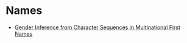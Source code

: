 # Names

* [Gender Inference from Character Sequences in Multinational First Names](https://towardsdatascience.com/name2gender-introduction-626d89378fb0?source=collection_category---4------4----------------)